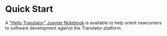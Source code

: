 # Quick Start

A [“Hello Translator” Jupyter Notebook](https://github.com/NCATSTranslator/translator-developer-documentation/blob/master/docs/guide-for-developers/HelloTranslator.ipynb) is available to help orient newcomers to software development against the Translator platform. 
